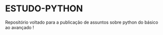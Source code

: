 # ESTUDO-PYTHON
Repositório voltado para a publicação de assuntos sobre python do básico ao avançado !
